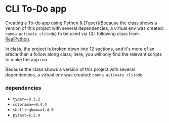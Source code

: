 # CLI To-Do app

Creating a To-do app using Python & [Typer](Because the class shows a version of this project with several dependencies, a virtual env was created: `conda activate clitodo`) to be used via CLI following class from [RealPython](https://realpython.com/python-typer-cli/).

In class, the project is broken down into 12 sections, and it's more of an article than a follow along class;  here, you will only find the relevant scripts to make the app run.

Because the class shows a version of this project with several dependencies, a virtual env was created: `conda activate clitodo`

### dependencies

- `typer==0.3.2`
- `colorama==0.4.4`
- `shellingham==1.4.0`
- `pytest=6.2.4`